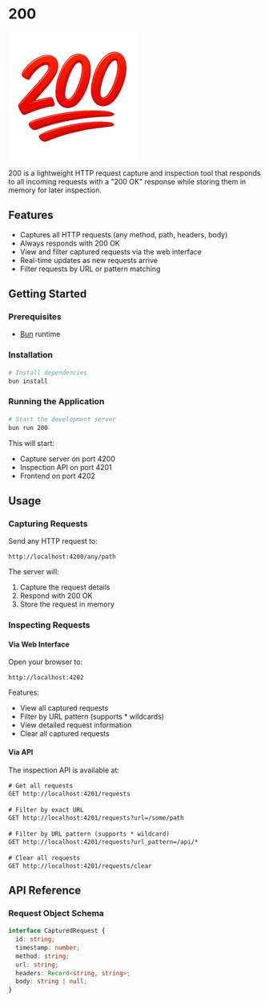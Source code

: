 # 200

![200 Logo](https://github.com/PromptNZ/200/raw/main/assets/200.png)

200 is a lightweight HTTP request capture and inspection tool that responds to all incoming requests with a "200 OK" response while storing them in memory for later inspection.

## Features

- Captures all HTTP requests (any method, path, headers, body)
- Always responds with 200 OK
- View and filter captured requests via the web interface
- Real-time updates as new requests arrive
- Filter requests by URL or pattern matching

## Getting Started

### Prerequisites

- [Bun](https://bun.sh/) runtime

### Installation

```bash
# Install dependencies
bun install
```

### Running the Application

```bash
# Start the development server
bun run 200
```

This will start:

- Capture server on port 4200
- Inspection API on port 4201
- Frontend on port 4202

## Usage

### Capturing Requests

Send any HTTP request to:

```
http://localhost:4200/any/path
```

The server will:

1. Capture the request details
2. Respond with 200 OK
3. Store the request in memory

### Inspecting Requests

#### Via Web Interface

Open your browser to:

```
http://localhost:4202
```

Features:

- View all captured requests
- Filter by URL pattern (supports \* wildcards)
- View detailed request information
- Clear all captured requests

#### Via API

The inspection API is available at:

```
# Get all requests
GET http://localhost:4201/requests

# Filter by exact URL
GET http://localhost:4201/requests?url=/some/path

# Filter by URL pattern (supports * wildcard)
GET http://localhost:4201/requests?url_pattern=/api/*

# Clear all requests
GET http://localhost:4201/requests/clear
```

## API Reference

### Request Object Schema

```typescript
interface CapturedRequest {
  id: string;
  timestamp: number;
  method: string;
  url: string;
  headers: Record<string, string>;
  body: string | null;
}
```
